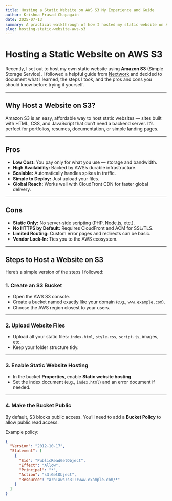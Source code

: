 ```yaml
---
title: Hosting a Static Website on AWS S3 My Experience and Guide
author: Krishna Prasad Chapagain
date: 2025-07-13
summary: A practical walkthrough of how I hosted my static website on Amazon S3, with pros, cons, and clear step-by-step instructions you can follow.
slug: hosting-static-website-aws-s3
---
```


# Hosting a Static Website on AWS S3

Recently, I set out to host my own static website using **Amazon S3** (Simple Storage Service). I followed a helpful guide from [Nextwork](https://learn.nextwork.org/projects/aws-host-a-website-on-s3?track=no) and decided to document what I learned, the steps I took, and the pros and cons you should know before trying it yourself.

---

## Why Host a Website on S3?

Amazon S3 is an easy, affordable way to host static websites — sites built with HTML, CSS, and JavaScript that don’t need a backend server. It’s perfect for portfolios, resumes, documentation, or simple landing pages.

---

## Pros

* **Low Cost:** You pay only for what you use — storage and bandwidth.
* **High Availability:** Backed by AWS’s durable infrastructure.
* **Scalable:** Automatically handles spikes in traffic.
* **Simple to Deploy:** Just upload your files.
* **Global Reach:** Works well with CloudFront CDN for faster global delivery.

---

## Cons

* **Static Only:** No server-side scripting (PHP, Node.js, etc.).
* **No HTTPS by Default:** Requires CloudFront and ACM for SSL/TLS.
* **Limited Routing:** Custom error pages and redirects can be basic.
* **Vendor Lock-In:** Ties you to the AWS ecosystem.

---

## Steps to Host a Website on S3

Here’s a simple version of the steps I followed:

### 1. Create an S3 Bucket

* Open the AWS S3 console.
* Create a bucket named exactly like your domain (e.g., `www.example.com`).
* Choose the AWS region closest to your users.

---

### 2. Upload Website Files

* Upload all your static files: `index.html`, `style.css`, `script.js`, images, etc.
* Keep your folder structure tidy.

---

### 3. Enable Static Website Hosting

* In the bucket **Properties**, enable **Static website hosting**.
* Set the index document (e.g., `index.html`) and an error document if needed.

---

### 4. Make the Bucket Public

By default, S3 blocks public access. You’ll need to add a **Bucket Policy** to allow public read access.

Example policy:
```json
{
  "Version": "2012-10-17",
  "Statement": [
    {
      "Sid": "PublicReadGetObject",
      "Effect": "Allow",
      "Principal": "*",
      "Action": "s3:GetObject",
      "Resource": "arn:aws:s3:::www.example.com/*"
    }
  ]
}
